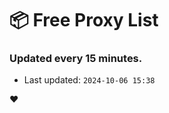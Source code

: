 # :package: Free Proxy List
### Updated every 15 minutes.

- Last updated: `2024-10-06 15:38`

:heart:
